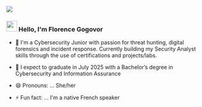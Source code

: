 
<a href="https://www.linkedin.com/in/florencegogovor/" target="_blank"><img src="https://img.shields.io/badge/-LinkedIn-0072b1?&style=for-the-badge&logo=linkedin&logoColor=white" /></a>
<h3><img src="https://media.giphy.com/media/hvRJCLFzcasrR4ia7z/giphy.gif" width="28">
Hello, I'm Florence Gogovor </h3>

<!--
**Florence Gogovor** is a ✨ _special_ ✨ repository because its `README.md` (this file) appears on your GitHub profile.

Here are some ideas to get you started:
-->
- 🔭 I'm a Cybersecurity Junior with passion for threat hunting, digital forensics and incident response. Currently building my Security Analyst skills through the use of certifications and projects/labs.
  
- 🌱 I expect to graduate in July 2025 with a Bachelor’s degree in Cybersecurity and Information Assurance
                      
- 😄 Pronouns: ... She/her
- ⚡ Fun fact: ... I'm a native French speaker

